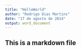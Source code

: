 ```yaml
---
title: "HelloWorld"
author: "Rodrigo Dias Martins"
date: "17 de agosto de 2014"
output: word_document
---
```


## This is a markdown file